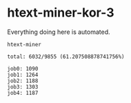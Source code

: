 # htext-miner-kor-3

Everything doing here is automated.

```
htext-miner

total: 6032/9855 (61.207508878741756%)

job0: 1090
job1: 1264
job2: 1188
job3: 1303
job4: 1187
```